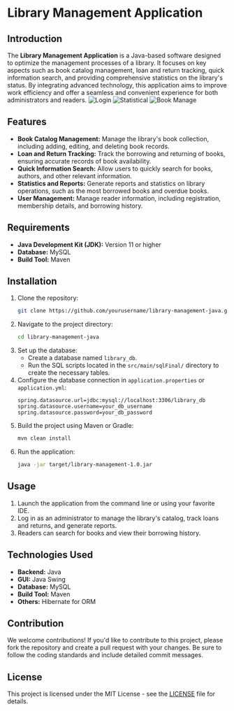 # Library Management Application

## Introduction
The **Library Management Application** is a Java-based software designed to optimize the management processes of a library. It focuses on key aspects such as book catalog management, loan and return tracking, quick information search, and providing comprehensive statistics on the library's status. By integrating advanced technology, this application aims to improve work efficiency and offer a seamless and convenient experience for both administrators and readers.
![Login](https://imgur.com/a/cuOgmFY)
![Statistical](https://imgur.com/a/7VzDDRQ)
![Book Manage](https://imgur.com/a/Dc8T6mT)
## Features
- **Book Catalog Management:** Manage the library's book collection, including adding, editing, and deleting book records.
- **Loan and Return Tracking:** Track the borrowing and returning of books, ensuring accurate records of book availability.
- **Quick Information Search:** Allow users to quickly search for books, authors, and other relevant information.
- **Statistics and Reports:** Generate reports and statistics on library operations, such as the most borrowed books and overdue books.
- **User Management:** Manage reader information, including registration, membership details, and borrowing history.

## Requirements
- **Java Development Kit (JDK):** Version 11 or higher
- **Database:** MySQL 
- **Build Tool:** Maven

## Installation
1. Clone the repository:
    ```bash
    git clone https://github.com/yourusername/library-management-java.git
    ```
2. Navigate to the project directory:
    ```bash
    cd library-management-java
    ```
3. Set up the database:
    - Create a database named `library_db`.
    - Run the SQL scripts located in the `src/main/sqlFinal/` directory to create the necessary tables.
4. Configure the database connection in `application.properties` or `application.yml`:
    ```properties
    spring.datasource.url=jdbc:mysql://localhost:3306/library_db
    spring.datasource.username=your_db_username
    spring.datasource.password=your_db_password
    ```
5. Build the project using Maven or Gradle:
    ```bash
    mvn clean install
    ```
6. Run the application:
    ```bash
    java -jar target/library-management-1.0.jar
    ```

## Usage
1. Launch the application from the command line or using your favorite IDE.
2. Log in as an administrator to manage the library's catalog, track loans and returns, and generate reports.
3. Readers can search for books and view their borrowing history.

## Technologies Used
- **Backend:** Java
- **GUI:** Java Swing
- **Database:** MySQL
- **Build Tool:** Maven
- **Others:** Hibernate for ORM

## Contribution
We welcome contributions! If you'd like to contribute to this project, please fork the repository and create a pull request with your changes. Be sure to follow the coding standards and include detailed commit messages.

## License
This project is licensed under the MIT License - see the [LICENSE](LICENSE) file for details.
